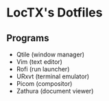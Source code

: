 # LocTX's Dotfiles

## Programs
* Qtile (window manager)
* Vim (text editor)
* Rofi (run launcher)
* URxvt (terminal emulator)
* Picom (compositor)
* Zathura (document viewer)
